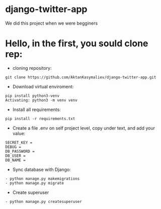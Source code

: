 # django-twitter-app
We did this project when we were begginers
# Hello, in the first, you sould clone rep:
* cloning repository:
```
git clone https://github.com/AktanKasymaliev/django-twitter-app.git
```
* Download virtual enviroment:
```
pip install python3-venv 
Activating: python3 -m venv venv
```
* Install all requirements: 
```
pip install -r requirements.txt
```

* Create a file .env on self project level, copy under text, and add your value: 
```
SECRET_KEY = 
DEBUG = 
DB_PASSWORD = 
DB_USER = 
DB_NAME = 
```
* Sync database with Django:
```
- python manage.py makemigrations
- python manage.py migrate
```

* Create superuser
```
- python manage.py createsuperuser
```
